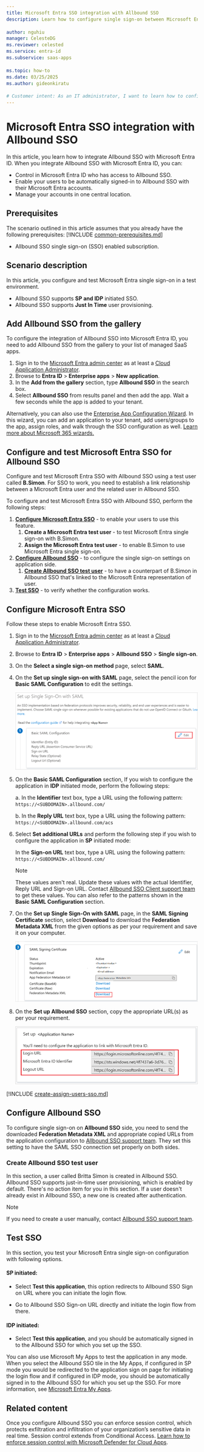 ```yaml
---
title: Microsoft Entra SSO integration with Allbound SSO
description: Learn how to configure single sign-on between Microsoft Entra ID and Allbound SSO.

author: nguhiu
manager: CelesteDG
ms.reviewer: celested
ms.service: entra-id
ms.subservice: saas-apps

ms.topic: how-to
ms.date: 03/25/2025
ms.author: gideonkiratu

# Customer intent: As an IT administrator, I want to learn how to configure single sign-on between Microsoft Entra ID and Allbound SSO so that I can control who has access to Allbound SSO, enable automatic sign-in with Microsoft Entra accounts, and manage my accounts in one central location.
---
```

# Microsoft Entra SSO integration with Allbound SSO

In this article,  you learn how to integrate Allbound SSO with Microsoft Entra ID. When you integrate Allbound SSO with Microsoft Entra ID, you can:

* Control in Microsoft Entra ID who has access to Allbound SSO.
* Enable your users to be automatically signed-in to Allbound SSO with their Microsoft Entra accounts.
* Manage your accounts in one central location.

## Prerequisites
The scenario outlined in this article assumes that you already have the following prerequisites:
[!INCLUDE [common-prerequisites.md](~/identity/saas-apps/includes/common-prerequisites.md)]
* Allbound SSO single sign-on (SSO) enabled subscription.

## Scenario description

In this article,  you configure and test Microsoft Entra single sign-on in a test environment.

* Allbound SSO supports **SP and IDP** initiated SSO.
* Allbound SSO supports **Just In Time** user provisioning.

## Add Allbound SSO from the gallery

To configure the integration of Allbound SSO into Microsoft Entra ID, you need to add Allbound SSO from the gallery to your list of managed SaaS apps.

1. Sign in to the [Microsoft Entra admin center](https://entra.microsoft.com) as at least a [Cloud Application Administrator](~/identity/role-based-access-control/permissions-reference.md#cloud-application-administrator).
1. Browse to **Entra ID** > **Enterprise apps** > **New application**.
1. In the **Add from the gallery** section, type **Allbound SSO** in the search box.
1. Select **Allbound SSO** from results panel and then add the app. Wait a few seconds while the app is added to your tenant.

 Alternatively, you can also use the [Enterprise App Configuration Wizard](https://portal.office.com/AdminPortal/home?Q=Docs#/azureadappintegration). In this wizard, you can add an application to your tenant, add users/groups to the app, assign roles, and walk through the SSO configuration as well. [Learn more about Microsoft 365 wizards.](/microsoft-365/admin/misc/azure-ad-setup-guides)

<a name='configure-and-test-azure-ad-sso-for-allbound-sso'></a>

## Configure and test Microsoft Entra SSO for Allbound SSO

Configure and test Microsoft Entra SSO with Allbound SSO using a test user called **B.Simon**. For SSO to work, you need to establish a link relationship between a Microsoft Entra user and the related user in Allbound SSO.

To configure and test Microsoft Entra SSO with Allbound SSO, perform the following steps:

1. **[Configure Microsoft Entra SSO](#configure-azure-ad-sso)** - to enable your users to use this feature.
    1. **Create a Microsoft Entra test user** - to test Microsoft Entra single sign-on with B.Simon.
    1. **Assign the Microsoft Entra test user** - to enable B.Simon to use Microsoft Entra single sign-on.
1. **[Configure Allbound SSO](#configure-allbound-sso)** - to configure the single sign-on settings on application side.
    1. **[Create Allbound SSO test user](#create-allbound-sso-test-user)** - to have a counterpart of B.Simon in Allbound SSO that's linked to the Microsoft Entra representation of user.
1. **[Test SSO](#test-sso)** - to verify whether the configuration works.

<a name='configure-azure-ad-sso'></a>

## Configure Microsoft Entra SSO

Follow these steps to enable Microsoft Entra SSO.

1. Sign in to the [Microsoft Entra admin center](https://entra.microsoft.com) as at least a [Cloud Application Administrator](~/identity/role-based-access-control/permissions-reference.md#cloud-application-administrator).
1. Browse to **Entra ID** > **Enterprise apps** > **Allbound SSO** > **Single sign-on**.
1. On the **Select a single sign-on method** page, select **SAML**.
1. On the **Set up single sign-on with SAML** page, select the pencil icon for **Basic SAML Configuration** to edit the settings.

   ![Edit Basic SAML Configuration](common/edit-urls.png)

1. On the **Basic SAML Configuration** section, If you wish to configure the application in **IDP** initiated mode, perform the following steps:

    a. In the **Identifier** text box, type a URL using the following pattern:
    `https://<SUBDOMAIN>.allbound.com/`

    b. In the **Reply URL** text box, type a URL using the following pattern:
    `https://<SUBDOMAIN>.allbound.com/acs`

1. Select **Set additional URLs** and perform the following step if you wish to configure the application in **SP** initiated mode:

    In the **Sign-on URL** text box, type a URL using the following pattern:
    `https://<SUBDOMAIN>.allbound.com/`

	> [!NOTE]
	> These values aren't real. Update these values with the actual Identifier, Reply URL and Sign-on URL. Contact [Allbound SSO Client support team](mailto:engineering@allbound.com) to get these values. You can also refer to the patterns shown in the **Basic SAML Configuration** section.

1. On the **Set up Single Sign-On with SAML** page, in the **SAML Signing Certificate** section, select **Download** to download the **Federation Metadata XML** from the given options as per your requirement and save it on your computer.

	![The Certificate download link](common/metadataxml.png)

1. On the **Set up Allbound SSO** section, copy the appropriate URL(s) as per your requirement.

	![Copy configuration URLs](common/copy-configuration-urls.png)

<a name='create-an-azure-ad-test-user'></a>

[!INCLUDE [create-assign-users-sso.md](~/identity/saas-apps/includes/create-assign-users-sso.md)]

## Configure Allbound SSO

To configure single sign-on on **Allbound SSO** side, you need to send the downloaded **Federation Metadata XML** and appropriate copied URLs from the application configuration to [Allbound SSO support team](mailto:engineering@allbound.com). They set this setting to have the SAML SSO connection set properly on both sides.

### Create Allbound SSO test user

In this section, a user called Britta Simon is created in Allbound SSO. Allbound SSO supports just-in-time user provisioning, which is enabled by default. There's no action item for you in this section. If a user doesn't already exist in Allbound SSO, a new one is created after authentication.

> [!Note]
> If you need to create a user manually, contact [Allbound SSO support team](mailto:engineering@allbound.com).

## Test SSO

In this section, you test your Microsoft Entra single sign-on configuration with following options. 

#### SP initiated:

* Select **Test this application**, this option redirects to Allbound SSO Sign on URL where you can initiate the login flow.  

* Go to Allbound SSO Sign-on URL directly and initiate the login flow from there.

#### IDP initiated:

* Select **Test this application**, and you should be automatically signed in to the Allbound SSO for which you set up the SSO. 

You can also use Microsoft My Apps to test the application in any mode. When you select the Allbound SSO tile in the My Apps, if configured in SP mode you would be redirected to the application sign on page for initiating the login flow and if configured in IDP mode, you should be automatically signed in to the Allbound SSO for which you set up the SSO. For more information, see [Microsoft Entra My Apps](/azure/active-directory/manage-apps/end-user-experiences#azure-ad-my-apps).

## Related content

Once you configure Allbound SSO you can enforce session control, which protects exfiltration and infiltration of your organization’s sensitive data in real time. Session control extends from Conditional Access. [Learn how to enforce session control with Microsoft Defender for Cloud Apps](/cloud-app-security/proxy-deployment-aad).
